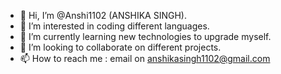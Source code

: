 - 👋 Hi, I’m @Anshi1102 (ANSHIKA SINGH).
- 👀 I’m interested in coding different languages.
- 🌱 I’m currently learning new technologies to upgrade myself.
- 💞️ I’m looking to collaborate on different projects.
- 📫 How to reach me : email on anshikasingh1102@gmail.com

<!---
Anshi1102/Anshi1102 is a ✨ special ✨ repository because its `README.md` (this file) appears on your GitHub profile.
You can click the Preview link to take a look at your changes.
--->
